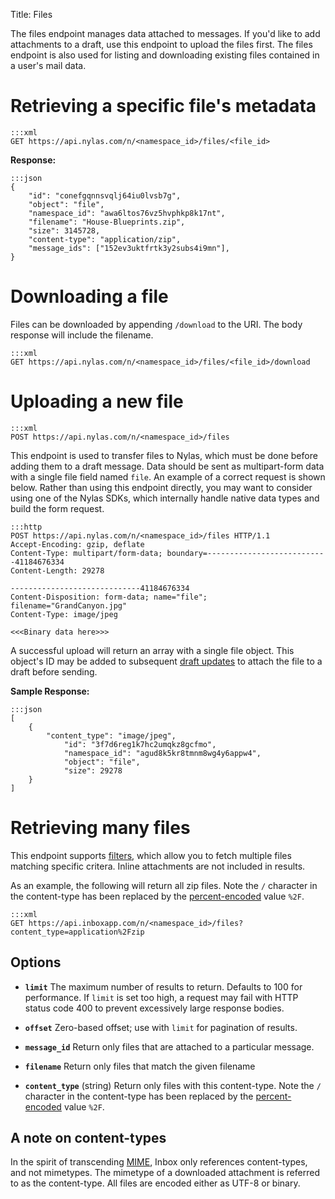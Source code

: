 Title: Files

The files endpoint manages data attached to messages. If you'd like to add attachments to a draft, use this endpoint to upload the files first. The files endpoint is also used for listing and downloading existing files contained in a user's mail data.

# Retrieving a specific file's metadata

```
:::xml
GET https://api.nylas.com/n/<namespace_id>/files/<file_id>
```

**Response:**

```
:::json
{
    "id": "conefgqnnsvqlj64iu0lvsb7g",
    "object": "file",
    "namespace_id": "awa6ltos76vz5hvphkp8k17nt",
    "filename": "House-Blueprints.zip",
    "size": 3145728,
    "content-type": "application/zip",
    "message_ids": ["152ev3uktfrtk3y2subs4i9mn"],
}
```


# Downloading a file

Files can be downloaded by appending `/download` to the URI. The body response will include the filename.

```
:::xml
GET https://api.nylas.com/n/<namespace_id>/files/<file_id>/download
```

# Uploading a new file

```
:::xml
POST https://api.nylas.com/n/<namespace_id>/files
```


This endpoint is used to transfer files to Nylas, which must be done before adding them to a draft message. Data should be sent as multipart-form data with a single file field named `file`. An example of a correct request is shown below. Rather than using this endpoint directly, you may want to consider using one of the Nylas SDKs, which internally handle native data types and build the form request.

```
:::http
POST https://api.nylas.com/n/<namespace_id>/files HTTP/1.1
Accept-Encoding: gzip, deflate
Content-Type: multipart/form-data; boundary=---------------------------41184676334
Content-Length: 29278

-----------------------------41184676334
Content-Disposition: form-data; name="file"; filename="GrandCanyon.jpg"
Content-Type: image/jpeg

<<<Binary data here>>>
```

A successful upload will return an array with a single file object. This object's ID may be added to subsequent [draft updates](#drafts) to attach the file to a draft before sending.


**Sample Response:**

```
:::json
[
    {
        "content_type": "image/jpeg",
            "id": "3f7d6reg1k7hc2umqkz8gcfmo",
            "namespace_id": "agud8k5kr8tmnm8wg4y6appw4",
            "object": "file",
            "size": 29278
    }
]
```

# Retrieving many files

This endpoint supports [filters](#filters), which allow you to fetch multiple files matching specific critera. Inline attachments are not included in results.

As an example, the following will return all zip files. Note the `/` character in the content-type has been replaced by the [percent-encoded](http://en.wikipedia.org/wiki/Percent-encoding) value `%2F`.

```
:::xml
GET https://api.inboxapp.com/n/<namespace_id>/files?content_type=application%2Fzip
```

## Options

* **`limit`** The maximum number of results to return. Defaults to 100 for performance. If `limit` is set too high, a request may fail with HTTP status code 400 to prevent excessively large response bodies.

* **`offset`** Zero-based offset; use with `limit` for pagination of results.

* **`message_id`** Return only files that are attached to a particular message.

* **`filename`** Return only files that match the given filename

* **`content_type`** (string) Return only files with this content-type. Note the `/` character in the content-type has been replaced by the [percent-encoded](http://en.wikipedia.org/wiki/Percent-encoding) value `%2F`.



## A note on content-types

In the spirit of transcending [MIME](http://www.ietf.org/rfc/rfc2045.txt), Inbox only references content-types, and not mimetypes. The mimetype of a downloaded attachment is referred to as the content-type. All files are encoded either as UTF-8 or binary.
